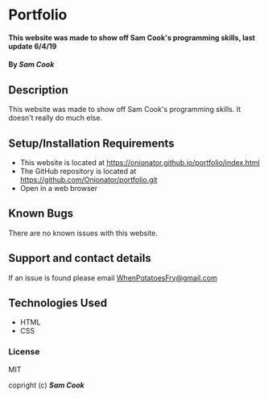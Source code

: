 # Portfolio

#### This website was made to show off Sam Cook's programming skills, last update 6/4/19

#### By _**Sam Cook**_

## Description

This website was made to show off Sam Cook's programming skills. It doesn't really do much else.

## Setup/Installation Requirements

* This website is located at https://onionator.github.io/portfolio/index.html
* The GitHub repository is located at https://github.com/Onionator/portfolio.git
* Open in a web browser

## Known Bugs

There are no known issues with this website.

## Support and contact details

If an issue is found please email WhenPotatoesFry@gmail.com

## Technologies Used

* HTML
* CSS

### License

MIT

copright (c) **_Sam Cook_**
